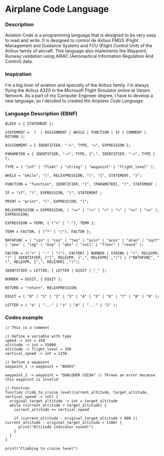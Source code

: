 # Airplane Code Language

### Description

Aviation Code is a programming language that is designed to be very easy to read
and write. It is designed to control de Airbus FMGS (Flight Management and Guidance System)
and FCU (Flight Control Unit) of the Airbus family of aircraft. This language also implements the
Waypoint, Runway validation using AIRAC (Aeronautical Information Regulation And Control) data.

### Inspiration

I'm a big lover of aviation and specially of the Airbus family. I'm always
flying the Airbus A320 in the Microsoft Flight Simulator online at Vatsim Network.
As a part of my Computer Engineer degree, I have to develop a new language, so I decided
to created the _Airplane Code Language_.

### Language Description (EBNF)

```
BLOCK = { STATEMENT };

STATEMENT =  (  | ASSIGNMENT | WHILE | FUNCTION | IF | COMMENT | RETURN );

ASSIGNMENT = { IDENTIFIER, "->", TYPE, "=", EXPRESSION };

PARAMETER = { IDENTIFIER, "->", TYPE, {",", IDENTIFIER, "->", TYPE } };

TYPE = ( "int" | "float" | "string" | "waypoint" | "flight_level" );

WHILE = "while", "(", RELEXPRESSION, ")", "{", STATEMENT, "}";

FUNCTION = "function", IDENTIFIER, "(", [PARAMETER], ")", STATEMENT ;

IF = "if", "(", EXPRESSION, ")", STATEMENT ;

PRINT = "print", "(", EXPRESSION, ")";

RELEXPRESSION = EXPRESSION, ( "==" | "!=" | "<" | ">" | "<=" | ">=" ), EXPRESSION;

EXPRESSION = TERM, { ("+" | "-"), TERM };

TERM = FACTOR, { ("*" | "/"), FACTOR };

MATHFUNC = ( "sin" | "cos" | "tan" | "asin" | "acos" | "atan" | "sqrt" | "pow" | "log" | "exp" | "abs" | "ceil" | "floor" | "round" );

FACTOR = (("+" | "-" | "!"), FACTOR) | NUMBER | STRING | "(", RELEXPR, ")" | IDENTIFIER, ["(", RELEXPR, {",", RELEXPR} ,")"] | ("MATHFUNC", "(", RELEXPR, {",", RELEXPR} ,")");

IDENTIFIER = LETTER, { LETTER | DIGIT | "_" };

NUMBER = DIGIT, { DIGIT };

RETURN = "return", RELEXPRESSION;

DIGIT = ( "0" | "1" | "2" | "3" | "4" | "5" | "6" | "7" | "8" | "9" );

LETTER = ( "a" | "..." | "z" | "A" | "..." | "Z" );
```

### Codes example

```airplane
// This is a comment

// Define a variable with type
speed -> int = 250
altitude -> int = 35000
altitude -> flight_level = 350
vertical_speed -> int = 1250

// Define a waypoint
waypoint_1 -> waypoint = "BUXEV"

waypoint_2 -> waypoint = "QUALQUER COISA" // Throws an error because this waypoint is invalid

// Function
function climb_to_cruise_level(current_altitude, target_altitude, vertical_speed -> int) {
  original_target_altitude -> int = target_altitude
  while (current_altitude < target_altitude) {
    current_altitude += vertical_speed

    if (current_altitude - original_target_altitude < 900 || current_altitude - original_target_altitude > 1100) {
      print("Altitude indicator sound!")
    }
  }
}

print("Climbing to cruise level")
```
